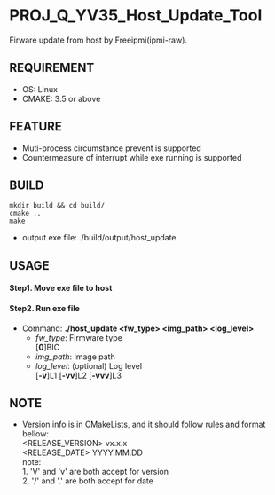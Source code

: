 # PROJ_Q_YV35_Host_Update_Tool
Firware update from host by Freeipmi(ipmi-raw).

## REQUIREMENT
- OS: Linux
- CMAKE: 3.5 or above

## FEATURE
- Muti-process circumstance prevent is supported
- Countermeasure of interrupt while exe running is supported

## BUILD
```
mkdir build && cd build/
cmake ..
make
```
- output exe file: ./build/output/host_update

## USAGE
#### Step1. Move exe file to host
#### Step2. Run exe file
- Command: **./host_update <fw_type> <img_path> <log_level>**
  - *fw_type*: Firmware type\
               [**0**]BIC
  - *img_path*: Image path
  - *log_level*: (optional) Log level\
               [**-v**]L1 [**-vv**]L2 [**-vvv**]L3

## NOTE
- Version info is in CMakeLists, and it should follow rules and format bellow:\
  <RELEASE_VERSION> vx.x.x\
  <RELEASE_DATE>    YYYY.MM.DD\
  note:\
      1. 'V' and 'v' are both accept for version\
      2. '/' and '.' are both accept for date
